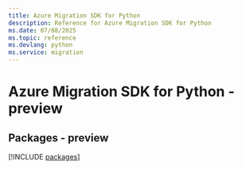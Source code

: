 ```yaml
---
title: Azure Migration SDK for Python
description: Reference for Azure Migration SDK for Python
ms.date: 07/08/2025
ms.topic: reference
ms.devlang: python
ms.service: migration
---
```

# Azure Migration SDK for Python - preview
## Packages - preview
[!INCLUDE [packages](migration-index.md)]